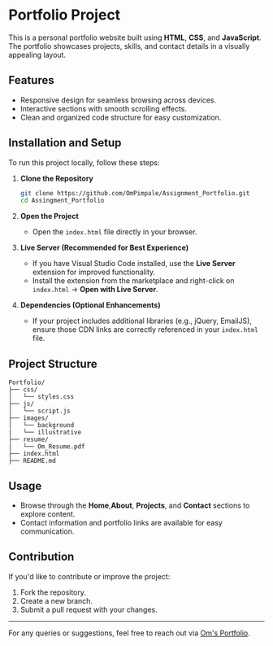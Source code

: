 # Portfolio Project

This is a personal portfolio website built using **HTML**, **CSS**, and **JavaScript**. The portfolio showcases projects, skills, and contact details in a visually appealing layout.

## Features

- Responsive design for seamless browsing across devices.
- Interactive sections with smooth scrolling effects.
- Clean and organized code structure for easy customization.

## Installation and Setup

To run this project locally, follow these steps:

1. **Clone the Repository**

   ```bash
   git clone https://github.com/OmPimpale/Assignment_Portfolio.git
   cd Assingment_Portfolio
   ```

2. **Open the Project**

   - Open the `index.html` file directly in your browser.

3. **Live Server (Recommended for Best Experience)**

   - If you have Visual Studio Code installed, use the **Live Server** extension for improved functionality.
   - Install the extension from the marketplace and right-click on `index.html` -> **Open with Live Server**.

4. **Dependencies (Optional Enhancements)**
   - If your project includes additional libraries (e.g., jQuery, EmailJS), ensure those CDN links are correctly referenced in your `index.html` file.

## Project Structure

```
Portfolio/
├── css/
│   └── styles.css
├── js/
│   └── script.js
├── images/
│   └── background
|   └── illustrative
├── resume/
|   └── Om_Resume.pdf
├── index.html
├── README.md
```

## Usage

- Browse through the **Home**,**About**, **Projects**, and **Contact** sections to explore content.
- Contact information and portfolio links are available for easy communication.

## Contribution

If you'd like to contribute or improve the project:

1. Fork the repository.
2. Create a new branch.
3. Submit a pull request with your changes.

---

For any queries or suggestions, feel free to reach out via [Om's Portfolio](https://ompimpale.github.io/Om_Portfolio/).
